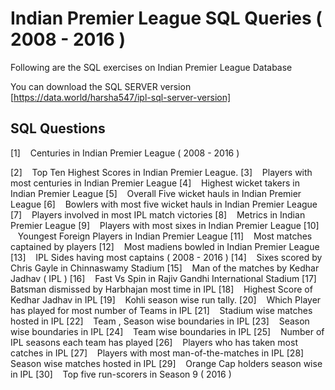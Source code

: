 # Indian Premier League SQL Queries ( 2008 - 2016 )

Following are the SQL exercises on Indian Premier League Database

You can download the SQL SERVER version [https://data.world/harsha547/ipl-sql-server-version]

##  SQL Questions



[1]   &nbsp;&nbsp; Centuries in Indian Premier League ( 2008 - 2016 )

[2]   &nbsp;&nbsp; Top Ten Highest Scores in Indian Premier League.
[3]   &nbsp;&nbsp; Players with most centuries in Indian Premier League
[4]   &nbsp;&nbsp; Highest wicket takers in Indian Premier League
[5]   &nbsp;&nbsp; Overall Five wicket hauls in Indian Premier League
[6]   &nbsp;&nbsp; Bowlers with most five wicket hauls in Indian Premier League
[7]   &nbsp;&nbsp; Players involved in most IPL match victories
[8]   &nbsp;&nbsp; Metrics in Indian Premier League
[9]   &nbsp;&nbsp; Players with most sixes in Indian Premier League
[10]  &nbsp;&nbsp; Youngest Foreign Players in Indian Premier League
[11]  &nbsp;&nbsp; Most matches captained by players
[12]  &nbsp;&nbsp; Most madiens bowled in Indian Premier League
[13]  &nbsp;&nbsp; IPL Sides having most captains ( 2008 - 2016 )
[14]  &nbsp;&nbsp; Sixes scored by Chris Gayle in Chinnaswamy Stadium
[15]  &nbsp;&nbsp; Man of the matches by Kedhar Jadhav ( IPL )
[16] &nbsp;&nbsp; Fast Vs Spin in Rajiv Gandhi International Stadium
[17] &nbsp;&nbsp; Batsman dismissed by Harbhajan most time in IPL
[18] &nbsp;&nbsp; Highest Score of Kedhar Jadhav in IPL
[19] &nbsp;&nbsp; Kohli season wise run tally.
[20] &nbsp;&nbsp; Which Player has played for most number of Teams in IPL
[21] &nbsp;&nbsp; Stadium wise matches hosted in IPL
[22] &nbsp;&nbsp; Team , Season wise boundaries in IPL
[23] &nbsp;&nbsp; Season wise boundaries in IPL
[24] &nbsp;&nbsp; Team wise boundaries in IPL
[25] &nbsp;&nbsp; Number of IPL seasons each team has played
[26] &nbsp;&nbsp; Players who has taken most catches in IPL
[27] &nbsp;&nbsp; Players with most man-of-the-matches in IPL
[28] &nbsp;&nbsp; Season wise matches hosted in IPL
[29] &nbsp;&nbsp; Orange Cap holders season wise in IPL
[30] &nbsp;&nbsp; Top five run-scorers in Season 9 ( 2016 )

